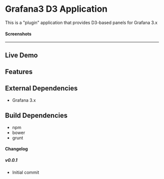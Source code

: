 # Grafana3 D3 Application

This is a "plugin" application that provides D3-based panels for Grafana 3.x


#### Screenshots
-------

## Live Demo


## Features

## External Dependencies

* Grafana 3.x

## Build Dependencies

* npm
* bower
* grunt

#### Changelog


##### v0.0.1
- Initial commit
